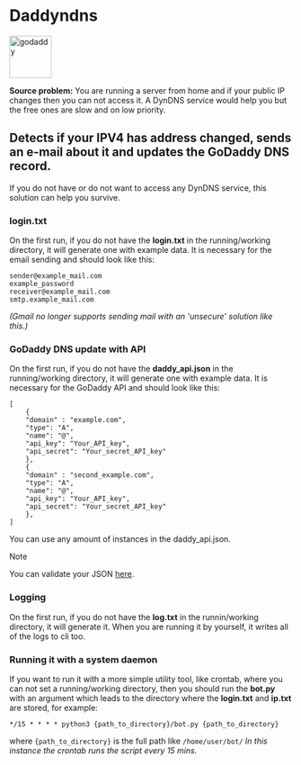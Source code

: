 # Daddyndns
<img src="https://villers.website/files/godaddy_logo.png" alt="godaddy" width="75"/>

**Source problem:** You are running a server from home and if your public IP changes then you can not access it. A DynDNS service would help you but the free ones are slow and on low priority.

## Detects if your IPV4 has address changed, sends an e-mail about it and updates the GoDaddy DNS record.
If you do not have or do not want to access any DynDNS service, this solution can help you survive.

### login.txt
On the first run, if you do not have the **login.txt** in the running/working directory, it will generate one with example data. It is necessary for the email sending and should look like this:
```
sender@example_mail.com
example_password
receiver@example_mail.com
smtp.example_mail.com
```
_(Gmail no longer supports sending mail with an 'unsecure' solution like this.)_

### GoDaddy DNS update with API
On the first run, if you do not have the **daddy_api.json** in the running/working directory, it will generate one with example data. It is necessary for the GoDaddy API and should look like this:
```
[
    {
    "domain" : "example.com",
    "type": "A",
    "name": "@",
    "api_key": "Your_API_key",
    "api_secret": "Your_secret_API_key"
    },
    {
    "domain" : "second_example.com",
    "type": "A",
    "name": "@",
    "api_key": "Your_API_key",
    "api_secret": "Your_secret_API_key"
    },
]
```
You can use any amount of instances in the daddy_api.json.
> [!NOTE]
> You can validate your JSON [here](https://jsonlint.com/).

### Logging
On the first run, if you do not have the **log.txt** in the runnin/working directory, it will generate it.
When you are running it by yourself, it writes all of the logs to cli too.

### Running it with a system daemon
If you want to run it with a more simple utility tool, like crontab, where you can not set a running/working directory, then you should run the **bot.py** with an argument which leads to the directory where the **login.txt** and **ip.txt** are stored, for example:
```
*/15 * * * * python3 {path_to_directory}/bot.py {path_to_directory}
```
where `{path_to_directory}` is the full path like `/home/user/bot/`
_In this instance the crontab runs the script every 15 mins._